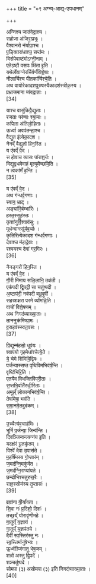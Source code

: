 +++
title = "०९ अग्न्य्-आद्य्-उपधानम्"

+++

अग्निश्च जात॑वेदा॒श्च ।  
सहोजा अ॑जिरा॒प्रभुः ।  
वैश्वानरो न॑र्यापा॒श्च ।  
प॒ङ्क्तिरा॑धाश्च॒ सप्त॑मः ।  
विर्सपेवाष्ट॑मोऽग्नी॒नाम् ।  
एतेऽष्टौ वसवः क्षि॑ता इ॒ति ।  
यथेर्त्वेवाग्नेरर्चिर्वर्ण॑विशे॒षाः ।  
नीलार्चिश्च पीतका॑र्चिश्चे॒ति ।  
अथ वायोरेकादशपुरुषस्यैकादश॑स्त्रीक॒स्य ।  
प्रभ्राजमाना व्य॑वदा॒ताः ।  
[34]




याश्च वासु॑किवै॒द्युताः ।  
रजताः परु॑षाः श्या॒माः ।  
कपिला अ॑तिलो॒हिताः ।  
ऊर्ध्वा अवप॑तन्ता॒श्च ।  
वैद्युत इ॑त्येका॒दश ।  
नैनव्ँ वैद्युतो॑ हिन॒स्ति ।  
य ए॑वव्ँ वे॒द ।  
स होवाच व्यासः पा॑राश॒र्यः ।  
विद्युद्वधमेवाहं मृत्युमै॑च्छमि॒ति ।  
न त्वका॑मँ ह॒न्ति ।  
[35]




य ए॑वव्ँ वे॒द ।  
अथ ग॑न्धर्व॒गणाः ।  
स्वान॒ भ्राट् ।  
अङ्घा॑रि॒र्बम्भा॑रिः ।  
हस्त॒स्सुह॑स्तः ।  
कृशा॑नुर्वि॒श्वाव॑सुः ।  
मूर्धन्वान्त्सू॑र्यव॒र्चाः ।  
कृतिरित्येकादश ग॑न्धर्व॒गणाः ।  
देवाश्च म॑हादे॒वाः ।  
रश्मयश्च देवा॑ गर॒गिरः ।  
[36]




नैनङ्गरो॑ हिन॒स्ति ।  
य ए॑वव्ँ वे॒द ।  
गौ॒री मि॑माय सलि॒लानि॒ तक्ष॑ती ।  
एक॑पदी द्वि॒पदी॒ सा चतु॑ष्पदी ।  
अ॒ष्टाप॑दी॒ नव॑पदी बभू॒वुषी॑ ।  
सहस्राक्षरा परमे व्यो॑मन्नि॒ति ।  
वाचो॑ विशे॒षणम् ।  
अथ निगद॑व्याख्या॒ताः ।  
ताननुक्र॑मिष्या॒मः ।  
व॒राहव॑स्स्वत॒पसः ।  
[37]




वि॒द्युन्म॑हसो॒ धूप॑यः ।  
श्वापयो गृहमेधा॑श्चेत्ये॒ते ।  
ये॒ चेमे शि॑मिवि॒द्विषः ।  
पर्जन्यास्सप्त पृथिविमभिव॑र्ष॒न्ति ।  
वृष्टि॑भिरि॒ति ।  
एतयैव विभक्तिवि॑परी॒ताः ।  
स॒प्तभि॒र्वातै॑रुदी॒रिताः ।  
अमूल्ँ लोकानभिव॑र्ष॒न्ति ।  
तेषा॑मेषा॒ भव॑ति ।  
स॒मा॒नमे॒तदुद॑कम् ।  
[38]




उ॒च्चैत्य॑व॒चाह॑भिः ।  
भूमिं॑ प॒र्जन्या॒ जिन्व॑न्ति ।  
दिवञ्जिन्वन्त्यग्न॑य इ॒ति ।  
यदक्ष॑रं भू॒तकृ॑तम् ।  
विश्वे॑ देवा उ॒पास॑ते ।  
म॒हर्षि॑मस्य गो॒प्तार॑म् ।  
ज॒मद॑ग्नि॒मकु॑र्वत ।  
ज॒मद॑ग्नि॒राप्या॑यते ।  
छन्दो॑भिश्चतुरुत्त॒रैः ।  
राज्ञ॒स्सोम॑स्य तृ॒प्तासः॑ ।  
[39]




ब्रह्म॑णा वी॒र्या॑वता ।  
शि॒वा नः॑ प्र॒दिशो॒ दिशः॑ ।  
तच्छ॒य्ँ योरावृ॑णीमहे ।  
गा॒तुय्ँ य॒ज्ञाय॑ ।  
गा॒तुय्ँ य॒ज्ञप॑तये ।  
दैवी॑ स्व॒स्तिर॑स्तु नः ।  
स्व॒स्तिर्मानु॑षेभ्यः ।  
ऊ॒र्ध्वञ्जि॑गातु भेष॒जम् ।  
शन्नो॑ अस्तु द्वि॒पदे॑ ।  
शञ्चतु॑ष्पदे ।  
सोमपा (३) असोमपा (३) इति निगद॑व्याख्या॒ताः ।  
[40]

